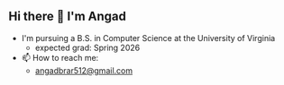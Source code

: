 ## Hi there 👋 I'm Angad
- I'm pursuing a B.S. in Computer Science at the University of Virginia
  * expected grad: Spring 2026
- 📫 How to reach me:
  * angadbrar512@gmail.com
